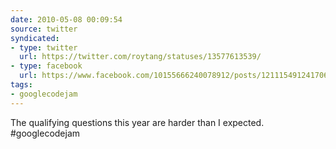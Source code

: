 ```yaml
---
date: 2010-05-08 00:09:54
source: twitter
syndicated:
- type: twitter
  url: https://twitter.com/roytang/statuses/13577613539/
- type: facebook
  url: https://www.facebook.com/10155666240078912/posts/121115491241706
tags:
- googlecodejam
---
```


The qualifying questions this year are harder than I expected. #googlecodejam